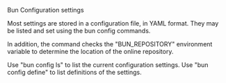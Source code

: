 Bun Configuration settings

Most settings are stored in a configuration file, in YAML format. They may be listed
and set using the bun config commands.

In addition, the command checks the "BUN_REPOSITORY" environment variable to determine the
location of the online repository.

Use "bun config ls" to list the current configuration settings. Use "bun config define"
to list definitions of the settings.
